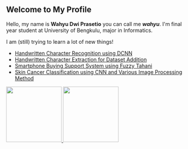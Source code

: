 ## Welcome to My Profile  
Hello, my name is **Wahyu Dwi Prasetio** you can call me ***wahyu***. I'm final year student at University of Bengkulu, major in Informatics. 

I am (still) trying to learn a lot of new things!
- [Handwritten Character Recognition using DCNN](https://github.com/wdprsto/Calistung_processing)
- [Handwritten Character Extraction for Dataset Addition](https://github.com/wdprsto/Calistung_data_preparation)
- [Smartphone Buying Support System using Fuzzy Tahani](https://github.com/wdprsto/Fuzzy-Tahani-Pendukung-Pemilihan-Smartphone)
- [Skin Cancer Classification using CNN and Various Image Processing Method](https://github.com/wdprsto/Komparasi-Hasil-Klasifikasi-Kanker-Kulit)

<p align="left">
<a href="https://github.com/wdprsto">
  <img height="150em" src="https://github-readme-stats-eight-theta.vercel.app/api?username=wdprsto&show_icons=true&theme=algolia&include_all_commits=true&count_private=true"/>
  <img height="150em" src="https://github-readme-stats-eight-theta.vercel.app/api/top-langs/?username=wdprsto&layout=compact&langs_count=8&theme=algolia"/>
</a>
</p>

<!--
**wdprsto/wdprsto** is a ✨ _special_ ✨ repository because its `README.md` (this file) appears on your GitHub profile.

Here are some ideas to get you started:

- 🔭 I’m currently working on ...
- 🌱 I’m currently learning ...
- 👯 I’m looking to collaborate on ...
- 🤔 I’m looking for help with ...
- 💬 Ask me about ...
- 📫 How to reach me: ...
- 😄 Pronouns: ...
- ⚡ Fun fact: ...
-->
